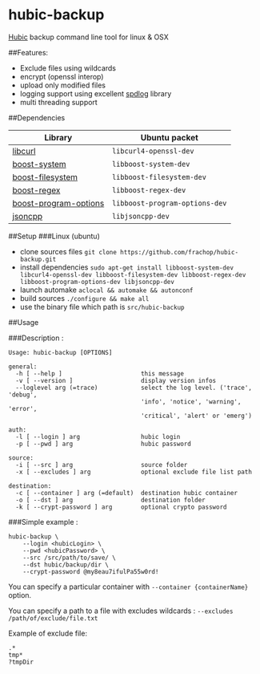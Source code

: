 # hubic-backup

[Hubic](http://hubic.com) backup command line tool for linux & OSX

##Features:

* Exclude files using wildcards
* encrypt (openssl interop)
* upload only modified files
* logging support using excellent [spdlog](https://github.com/gabime/spdlog) library
* multi threading support

##Dependencies

|Library|Ubuntu packet|
|-------|--------------|
| [libcurl](http://curl.haxx.se/libcurl/) | ```libcurl4-openssl-dev``` | 
| [boost-system](http://www.boost.org/doc/libs/1_55_0/libs/system/doc/index.html) |  ```libboost-system-dev``` | 
| [boost-filesystem](http://www.boost.org/doc/libs/1_57_0/libs/filesystem/doc/index.htm) | ```libboost-filesystem-dev``` | 
| [boost-regex](http://www.boost.org/doc/libs/1_57_0/libs/regex/doc/html/index.html) | ```libboost-regex-dev``` | 
| [boost-program-options](http://www.boost.org/doc/libs/1_57_0/doc/html/program_options.html) | ```libboost-program-options-dev``` | 
| [jsoncpp](http://open-source-parsers.github.io/jsoncpp-docs/doxygen/index.html) | ```libjsoncpp-dev``` | 

##Setup
###Linux (ubuntu)

* clone sources files ```git clone https://github.com/frachop/hubic-backup.git```
* install dependencies ```sudo apt-get install libboost-system-dev libcurl4-openssl-dev libboost-filesystem-dev libboost-regex-dev libboost-program-options-dev libjsoncpp-dev```
* launch automake ```aclocal && automake && autonconf```
* build sources ```./configure && make all```
* use the binary file which path is ```src/hubic-backup```
 
##Usage

###Description :

```
Usage: hubic-backup [OPTIONS]

general:
  -h [ --help ]                      this message
  -v [ --version ]                   display version infos
  --loglevel arg (=trace)            select the log level. ('trace', 'debug', 
                                     'info', 'notice', 'warning', 'error', 
                                     'critical', 'alert' or 'emerg')

auth:
  -l [ --login ] arg                 hubic login
  -p [ --pwd ] arg                   hubic password

source:
  -i [ --src ] arg                   source folder
  -x [ --excludes ] arg              optional exclude file list path

destination:
  -c [ --container ] arg (=default)  destination hubic container
  -o [ --dst ] arg                   destination folder
  -k [ --crypt-password ] arg        optional crypto password
```
###Simple example :

```
hubic-backup \
	--login <hubicLogin> \
	--pwd <hubicPassword> \
	--src /src/path/to/save/ \
	--dst hubic/backup/dir \
	--crypt-password @my8eau7ifulPa55w0rd!		
```

You can specify a particular container with ```--container {containerName}``` option.

You can specify a path to a file with excludes wildcards : ```--excludes /path/of/exclude/file.txt``` 

Example of exclude file:

```
.*
tmp*
?tmpDir
```
